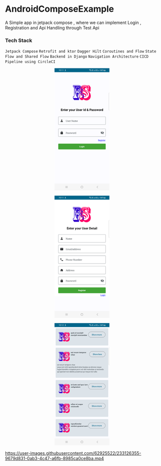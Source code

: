 # AndroidComposeExample 

A Simple app in jetpack compose , where we can implement Login , Registration and Api Handling through Test Api

### Tech Stack

`Jetpack Compose`
`Retrofit and ktor`
`Dagger Hilt`
`Coroutines and Flow`
`State Flow and Shared Flow`
`Backend in Django`
`Navigation Architecture`
`CICD Pipeline using CircleCI`

<p align="center">
<img src="screenshot/login.png" height="400">
</p>
<p align="center">
<img src="screenshot/registration.png" height="400">
</p>
<p align="center">
<img src="screenshot/dashboard.png" height="400">
</p>


https://user-images.githubusercontent.com/62925522/233126355-9679d831-0ab3-4c47-a6fb-8985ca0ce8ba.mp4

